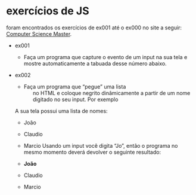 # exercícios de JS

foram encontrados os exercícios de ex001 até o ex000 no site a seguir: [Computer Science Master](https://www.computersciencemaster.com.br/exercicio-manipulacao-dom-javascript/).

- ex001
    - Faça um programa que capture o evento de um input na sua tela e mostre automaticamente a tabuada desse número abaixo.

- ex002
    - Faça um programa que “pegue” uma lista <ol> no HTML e coloque negrito dinâmicamente a partir de um nome digitado no seu input. Por exemplo

    A sua tela possui uma lista de nomes:

    - João
    - Claudio
    - Marcio
    Usando um input você digita “Jo”, então o programa no mesmo momento deverá devolver o seguinte resultado:

    - **João**
    - Claudio
    - Marcio